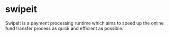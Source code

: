 # swipeit
SwipeIt is a payment processing runtime which aims to speed up the online fund transfer process as quick and efficient as possible.
